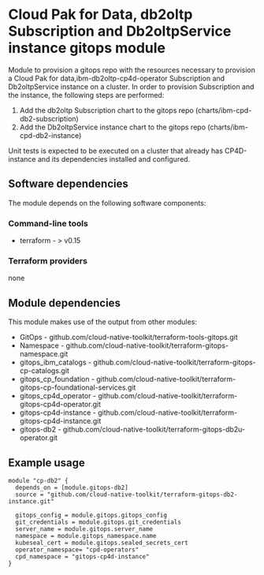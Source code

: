 # Cloud Pak for Data, db2oltp Subscription and Db2oltpService instance gitops module

Module to provision a gitops repo with the resources necessary to provision a Cloud Pak for data,ibm-db2oltp-cp4d-operator Subscription and Db2oltpService instance on a cluster. In order to provision Subscription and the instance, the following steps are performed:

1. Add the db2oltp Subscription chart to the gitops repo (charts/ibm-cpd-db2-subscription)
2. Add the Db2oltpService instance chart to the gitops repo (charts/ibm-cpd-db2-instance)

Unit tests is expected to be executed on a cluster that already has CP4D-instance and its dependencies installed and configured.



## Software dependencies

The module depends on the following software components:

### Command-line tools

- terraform - > v0.15

### Terraform providers

none

## Module dependencies

This module makes use of the output from other modules:

- GitOps - github.com/cloud-native-toolkit/terraform-tools-gitops.git
- Namespace - github.com/cloud-native-toolkit/terraform-gitops-namespace.git
- gitops_ibm_catalogs - github.com/cloud-native-toolkit/terraform-gitops-cp-catalogs.git
- gitops_cp_foundation - github.com/cloud-native-toolkit/terraform-gitops-cp-foundational-services.git
- gitops_cp4d_operator - github.com/cloud-native-toolkit/terraform-gitops-cp4d-operator.git
- gitops-cp4d-instance - github.com/cloud-native-toolkit/terraform-gitops-cp4d-instance.git
- gitops-db2 - github.com/cloud-native-toolkit/terraform-gitops-db2u-operator.git

## Example usage

```hcl-terraform
module "cp-db2" {
  depends_on = [module.gitops-db2]
  source = "github.com/cloud-native-toolkit/terraform-gitops-db2-instance.git"

  gitops_config = module.gitops.gitops_config
  git_credentials = module.gitops.git_credentials
  server_name = module.gitops.server_name
  namespace = module.gitops_namespace.name
  kubeseal_cert = module.gitops.sealed_secrets_cert
  operator_namespace= "cpd-operators"  
  cpd_namespace = "gitops-cp4d-instance" 
}
```